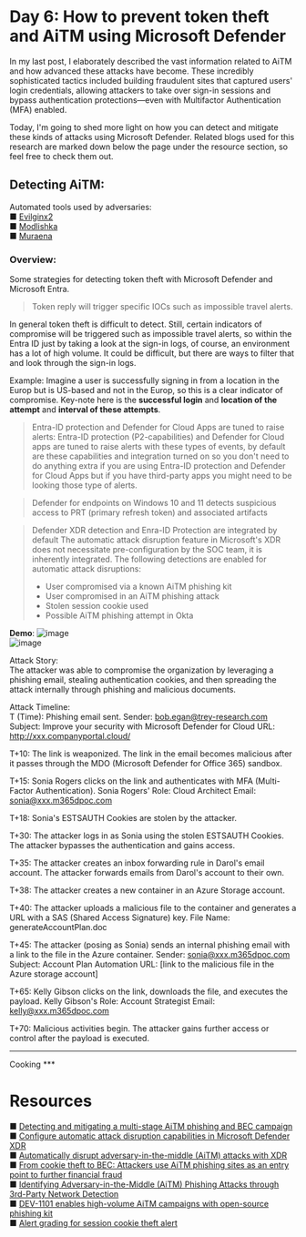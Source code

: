 # Day 6: How to prevent token theft and AiTM using Microsoft Defender
In my last post, I elaborately described the vast information related to AiTM and how advanced these attacks have become. These incredibly sophisticated tactics included building fraudulent sites that captured users' login credentials, allowing attackers to take over sign-in sessions and bypass authentication protections—even with Multifactor Authentication (MFA) enabled.

Today, I'm going to shed more light on how you can detect and mitigate these kinds of attacks using Microsoft Defender. Related blogs used for this research are marked down below the page under the resource section, so feel free to check them out.


## Detecting AiTM:
Automated tools used by adversaries: <br>
■ [Evilginx2](https://github.com/kgretzky/evilginx2)<br>
■ [Modlishka](https://github.com/drk1wi/Modlishka)<br>
■ [Muraena](https://github.com/muraenateam/muraena)<br>

### Overview:
Some strategies for detecting token theft with Microsoft Defender and Microsoft Entra. 

> Token reply will trigger specific IOCs such as impossible travel alerts. 

In general token theft is difficult to detect. Still, certain indicators of compromise will be triggered such as impossible travel alerts, so within the Entra ID just by taking a look at the sign-in logs, of course, an environment has a lot of high volume. It could be difficult, but there are ways to filter that and look through the sign-in logs. 

Example: Imagine a user is successfully signing in from a location in the Europ but is US-based and not in the Europ, so this is a clear indicator of compromise. Key-note here is the **successful login** and **location of the attempt** and **interval of these attempts**.

> Entra-ID protection and Defender for Cloud Apps are tuned to raise alerts:
Entra-ID protection (P2-capabilities) and Defender for Cloud apps are tuned to raise alerts with these types of events, by default are these capabilities and integration turned on so you don't need to do anything extra if you are using Entra-ID protection and Defender for Cloud Apps but if you have third-party apps you might need to be looking those type of alerts. 

> Defender for endpoints on Windows 10 and 11 detects suspicious access to PRT (primary refresh token) and associated artifacts

> Defender XDR detection and Enra-ID Protection are integrated by default 
The automatic attack disruption feature in Microsoft's XDR does not necessitate pre-configuration by the SOC team, it is inherently integrated. The following detections are enabled for automatic attack disruptions:
>- User compromised via a known AiTM phishing kit
>- User compromised in an AiTM phishing attack
>- Stolen session cookie used
>- Possible AiTM phishing attempt in Okta

**Demo**:
![image](https://github.com/user-attachments/assets/4798c256-d28f-427c-be35-b5258cd40568)
<br>
![image](https://github.com/user-attachments/assets/d549fd01-fa46-463f-83dd-ab10047986f3)

Attack Story: <br> 
The attacker was able to compromise the organization by leveraging a phishing email, stealing authentication cookies, and then spreading the attack internally through phishing and malicious documents. 

Attack Timeline:  <br> 
T (Time): Phishing email sent.
Sender: bob.egan@trey-research.com
Subject: Improve your security with Microsoft Defender for Cloud
URL: http://xxx.companyportal.cloud/

T+10: The link is weaponized.
The link in the email becomes malicious after it passes through the MDO (Microsoft Defender for Office 365) sandbox.

T+15: Sonia Rogers clicks on the link and authenticates with MFA (Multi-Factor Authentication).
Sonia Rogers' Role: Cloud Architect
Email: sonia@xxx.m365dpoc.com

T+18: Sonia's ESTSAUTH Cookies are stolen by the attacker.

T+30: The attacker logs in as Sonia using the stolen ESTSAUTH Cookies.
The attacker bypasses the authentication and gains access.

T+35: The attacker creates an inbox forwarding rule in Darol's email account.
The attacker forwards emails from Darol's account to their own.

T+38: The attacker creates a new container in an Azure Storage account.

T+40: The attacker uploads a malicious file to the container and generates a URL with a SAS (Shared Access Signature) key.
File Name: generateAccountPlan.doc

T+45: The attacker (posing as Sonia) sends an internal phishing email with a link to the file in the Azure container.
Sender: sonia@xxx.m365dpoc.com
Subject: Account Plan Automation
URL: [link to the malicious file in the Azure storage account]

T+65: Kelly Gibson clicks on the link, downloads the file, and executes the payload.
Kelly Gibson's Role: Account Strategist
Email: kelly@xxx.m365dpoc.com

T+70: Malicious activities begin.
The attacker gains further access or control after the payload is executed.

---

Cooking ***

# Resources
■ [Detecting and mitigating a multi-stage AiTM phishing and BEC campaign](https://www.microsoft.com/en-us/security/blog/2023/06/08/detecting-and-mitigating-a-multi-stage-aitm-phishing-and-bec-campaign/?msockid=19dba958fccb6dd6182dbd54fd836cb6)<br>
■ [Configure automatic attack disruption capabilities in Microsoft Defender XDR](https://learn.microsoft.com/en-us/defender-xdr/configure-attack-disruption?view=o365-worldwide)<br>
■ [Automatically disrupt adversary-in-the-middle (AiTM) attacks with XDR](https://techcommunity.microsoft.com/t5/microsoft-defender-xdr-blog/automatically-disrupt-adversary-in-the-middle-aitm-attacks-with/ba-p/3821751)<br>
■ [From cookie theft to BEC: Attackers use AiTM phishing sites as an entry point to further financial fraud](https://www.microsoft.com/en-us/security/blog/2022/07/12/from-cookie-theft-to-bec-attackers-use-aitm-phishing-sites-as-entry-point-to-further-financial-fraud/) <br>
■ [Identifying Adversary-in-the-Middle (AiTM) Phishing Attacks through 3rd-Party Network Detection](https://techcommunity.microsoft.com/t5/microsoft-sentinel-blog/identifying-adversary-in-the-middle-aitm-phishing-attacks/ba-p/3991358)<br>
■ [DEV-1101 enables high-volume AiTM campaigns with open-source phishing kit](https://www.microsoft.com/en-us/security/blog/2023/03/13/dev-1101-enables-high-volume-aitm-campaigns-with-open-source-phishing-kit/)<br>
■ [Alert grading for session cookie theft alert](https://learn.microsoft.com/en-us/defender-xdr/session-cookie-theft-alert?view=o365-worldwide) <br>

